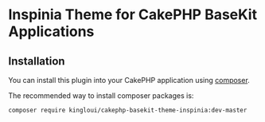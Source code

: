 # Inspinia Theme for CakePHP BaseKit Applications

## Installation

You can install this plugin into your CakePHP application using [composer](http://getcomposer.org).

The recommended way to install composer packages is:

```
composer require kingloui/cakephp-basekit-theme-inspinia:dev-master
```
